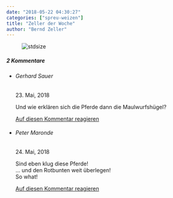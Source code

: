 ```yaml
---
date: "2018-05-22 04:30:27"
categories: ["spreu-weizen"]
title: "Zeller der Woche"
author: "Bernd Zeller"
---
```



<figure>
<img src="https://www.publicomag.com/wp-content/uploads/2018/05/enttäuschend-1320x1835.jpg" alt=stdsize>
</figure>


<!--more-->
<h5 class="comments-h">
2 Kommentare </h5>
<ul class="commentlist">
<li class="comment even thread-even depth-1 clearfix" id="li-comment-3134">
<h6 class="author">Gerhard Sauer</h6> <span class="date">23. Mai, 2018</span>



Und wie erklären sich die Pferde dann die Maulwurfshügel?

<a rel="nofollow" class="comment-reply-link" href="#comment-3134" data-commentid="3134" data-postid="6855" data-belowelement="comment-3134" data-respondelement="respond" data-replyto="Antworte auf Gerhard Sauer" aria-label="Antworte auf Gerhard Sauer">Auf diesen Kommentar reagieren</a> 


</li>
<li class="comment odd alt thread-odd thread-alt depth-1 clearfix" id="li-comment-3140">
<h6 class="author">Peter Maronde</h6> <span class="date">24. Mai, 2018</span>



Sind eben klug diese Pferde!<br>
&#8230; und den Rotbunten weit überlegen!<br>
So what!

<a rel="nofollow" class="comment-reply-link" href="#comment-3140" data-commentid="3140" data-postid="6855" data-belowelement="comment-3140" data-respondelement="respond" data-replyto="Antworte auf Peter Maronde" aria-label="Antworte auf Peter Maronde">Auf diesen Kommentar reagieren</a> 


</li>
</ul>
